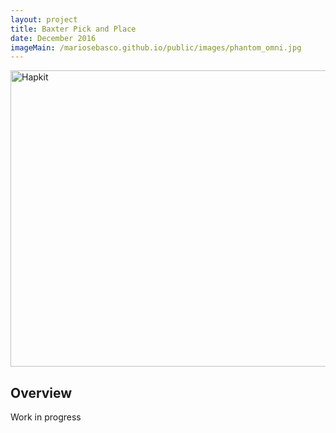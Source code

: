 ```yaml
---
layout: project
title: Baxter Pick and Place
date: December 2016
imageMain: /mariosebasco.github.io/public/images/phantom_omni.jpg
---
```


<img src="/mariosebasco.github.io/public/images/hapkit.jpg" alt="Hapkit" style="width:1200px;height:474px;">

## Overview
Work in progress


